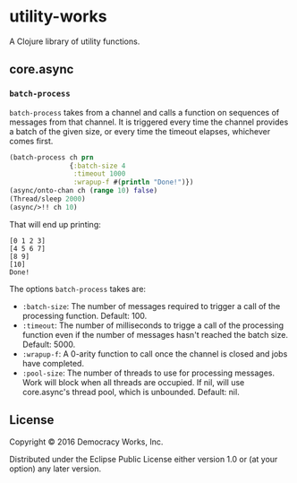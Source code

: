 # utility-works

A Clojure library of utility functions.

## core.async

### `batch-process`

`batch-process` takes from a channel and calls a function on sequences
of messages from that channel. It is triggered every time the channel
provides a batch of the given size, or every time the timeout elapses,
whichever comes first.

```clj
(batch-process ch prn
               {:batch-size 4
                :timeout 1000
                :wrapup-f #(println "Done!")})
(async/onto-chan ch (range 10) false)
(Thread/sleep 2000)
(async/>!! ch 10)
```

That will end up printing:

```
[0 1 2 3]
[4 5 6 7]
[8 9]
[10]
Done!
```

The options `batch-process` takes are:

* `:batch-size`: The number of messages required to trigger a call of
  the processing function. Default: 100.
* `:timeout`: The number of milliseconds to trigge a call of the
  processing function even if the number of messages hasn't reached
  the batch size. Default: 5000.
* `:wrapup-f`: A 0-arity function to call once the channel is closed
  and jobs have completed.
* `:pool-size`: The number of threads to use for processing
  messages. Work will block when all threads are occupied. If nil,
  will use core.async's thread pool, which is unbounded. Default: nil.

## License

Copyright © 2016 Democracy Works, Inc.

Distributed under the Eclipse Public License either version 1.0 or (at
your option) any later version.
